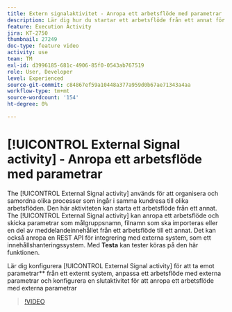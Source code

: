 ```yaml
---
title: Extern signalaktivitet - Anropa ett arbetsflöde med parametrar
description: Lär dig hur du startar ett arbetsflöde från ett annat för att stödja mer komplexa kundresor, samtidigt som du får bättre möjlighet att övervaka och reagera på problem.
feature: Execution Activity
jira: KT-2750
thumbnail: 27249
doc-type: feature video
activity: use
team: TM
exl-id: d3996185-681c-4906-85f0-0543ab767519
role: User, Developer
level: Experienced
source-git-commit: c84867ef59a10448a377a959d0b67ae71343a4aa
workflow-type: tm+mt
source-wordcount: '154'
ht-degree: 0%

---
```



# [!UICONTROL External Signal activity] - Anropa ett arbetsflöde med parametrar

The [!UICONTROL External Signal activity] används för att organisera och samordna olika processer som ingår i samma kundresa till olika arbetsflöden. Den här aktiviteten kan starta ett arbetsflöde från ett annat. The [!UICONTROL External Signal activity] kan anropa ett arbetsflöde och skicka parametrar som målgruppsnamn, filnamn som ska importeras eller en del av meddelandeinnehållet från ett arbetsflöde till ett annat. Det kan också anropa en REST API för integrering med externa system, som ett innehållshanteringssystem. Med **Testa** kan tester köras på den här funktionen.

Lär dig konfigurera [!UICONTROL External Signal activity] för att ta emot parametrar** från ett externt system, anpassa ett arbetsflöde med externa parametrar och konfigurera en slutaktivitet för att anropa ett arbetsflöde med externa parametrar

>[!VIDEO](https://video.tv.adobe.com/v/27249/?quality=12&learn=on)
